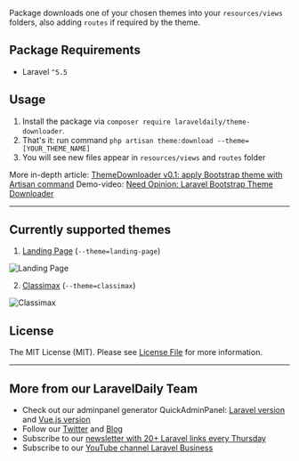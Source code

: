 Package downloads one of your chosen themes into your `resources/views` folders, also adding `routes` if required by the theme. 

## Package Requirements
* Laravel `^5.5`

## Usage
1. Install the package via `composer require laraveldaily/theme-downloader`.
2. That's it: run command `php artisan theme:download --theme=[YOUR_THEME_NAME]`
3. You will see new files appear in `resources/views` and `routes` folder

More in-depth article: [ThemeDownloader v0.1: apply Bootstrap theme with Artisan command](https://laraveldaily.com/themedownloader-v0-1-apply-bootstrap-theme-artisan-command/)
Demo-video: [Need Opinion: Laravel Bootstrap Theme Downloader](https://www.youtube.com/watch?v=GxO9UlieDDg)

- - - - -

## Currently supported themes

1. [Landing Page](https://startbootstrap.com/themes/landing-page/) (`--theme=landing-page`)

![Landing Page](https://laraveldaily.com/wp-content/uploads/2019/08/Screen-Shot-2019-08-03-at-8.02.05-AM.png)

2. [Classimax](https://themefisher.com/products/classimax-bootstrap-classified-responsive-theme/) (`--theme=classimax`)

![Classimax](https://i2.wp.com/themefisher.com/wp-content/uploads/edd/2017/10/classimax-big-thumbnail.png?w=861&ssl=1)

## License
The MIT License (MIT). Please see [License File](license.md) for more information.

---

## More from our LaravelDaily Team

- Check out our adminpanel generator QuickAdminPanel: [Laravel version](https://quickadminpanel.com) and [Vue.js version](https://vue.quickadminpanel.com)
- Follow our [Twitter](https://twitter.com/dailylaravel) and [Blog](http://laraveldaily.com/blog)
- Subscribe to our [newsletter with 20+ Laravel links every Thursday](http://laraveldaily.com/weekly-laravel-newsletter/)
- Subscribe to our [YouTube channel Laravel Business](https://www.youtube.com/channel/UCTuplgOBi6tJIlesIboymGA)

